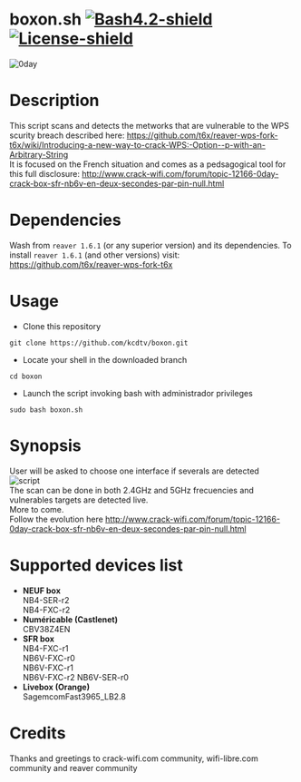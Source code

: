 # boxon.sh [![Bash4.2-shield]](http://tldp.org/LDP/abs/html/bashver4.html#AEN21220) [![License-shield]](https://raw.githubusercontent.com/v1s1t0r1sh3r3/airgeddon/master/LICENSE.md)  
![0day]

# **Description**  

This script scans and detects the metworks that are vulnerable to the WPS scurity breach described here: https://github.com/t6x/reaver-wps-fork-t6x/wiki/Introducing-a-new-way-to-crack-WPS:-Option--p-with-an-Arbitrary-String  
It is focused on the French situation and comes as a pedsagogical tool for this full disclosure: http://www.crack-wifi.com/forum/topic-12166-0day-crack-box-sfr-nb6v-en-deux-secondes-par-pin-null.html

# **Dependencies**  
  
Wash from `reaver 1.6.1` (or any superior version) and its dependencies. To install `reaver 1.6.1` (and other versions) visit: https://github.com/t6x/reaver-wps-fork-t6x  
  
  
# **Usage**  

- Clone this repository
```
git clone https://github.com/kcdtv/boxon.git
```   
- Locate your shell in the downloaded branch   
```
cd boxon
```
- Launch the script invoking bash with administrador privileges
```
sudo bash boxon.sh
```
  
  
# **Synopsis**  
  
User will be asked to choose one interface if severals are detected  
![script]  
The scan can be done in both 2.4GHz and 5GHz frecuencies and vulnerables targets are detected live.  
More to come.  
Follow the evolution here http://www.crack-wifi.com/forum/topic-12166-0day-crack-box-sfr-nb6v-en-deux-secondes-par-pin-null.html


# **Supported devices list**  

- **NEUF box**  
NB4-SER-r2  
NB4-FXC-r2  
- **Numéricable (Castlenet)**  
CBV38Z4EN  
- **SFR box**  
NB4-FXC-r1  
NB6V-FXC-r0  
NB6V-FXC-r1  
NB6V-FXC-r2
NB6V-SER-r0  
- **Livebox (Orange)**  
SagemcomFast3965_LB2.8




# **Credits**

Thanks and greetings to crack-wifi.com community, wifi-libre.com community and reaver community 



  
  
[Bash4.2-shield]: https://img.shields.io/badge/bash-4.2%2B-blue.svg?style=flat-square&colorA=273133&colorB=00db00 "Bash 4.2 or later"  

[License-shield]: https://img.shields.io/badge/license-GPL%20v3%2B-blue.svg?style=flat-square&colorA=273133&colorB=bd0000 "GPL v3+"  

[0day]: https://www.wifi-libre.com/img/members/3/cooltext254176200235321.gif  

[script]: http://pix.toile-libre.org/upload/original/1502974500.png
